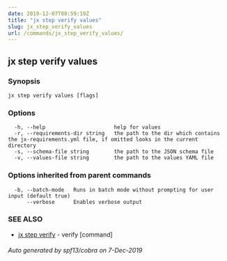 ```yaml
---
date: 2019-12-07T00:59:19Z
title: "jx step verify values"
slug: jx_step_verify_values
url: /commands/jx_step_verify_values/
---
```

## jx step verify values



### Synopsis



```
jx step verify values [flags]
```

### Options

```
  -h, --help                      help for values
  -r, --requirements-dir string   the path to the dir which contains the jx-requirements.yml file, if omitted looks in the current directory
  -s, --schema-file string        the path to the JSON schema file
  -v, --values-file string        the path to the values YAML file
```

### Options inherited from parent commands

```
  -b, --batch-mode   Runs in batch mode without prompting for user input (default true)
      --verbose      Enables verbose output
```

### SEE ALSO

* [jx step verify](/commands/jx_step_verify/)	 - verify [command]

###### Auto generated by spf13/cobra on 7-Dec-2019
